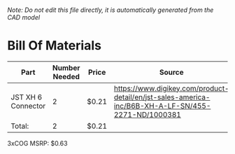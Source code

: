 ###### Note: Do not edit this file directly, it is automatically generated from the CAD model 
# Bill Of Materials 
 |Part|Number Needed|Price|Source| 
 |----|----------|-----|-----|
|JST XH 6 Connector|2|$0.21|https://www.digikey.com/product-detail/en/jst-sales-america-inc/B6B-XH-A-LF-SN/455-2271-ND/1000381|
|Total: |2|$0.21| |

 3xCOG MSRP: $0.63